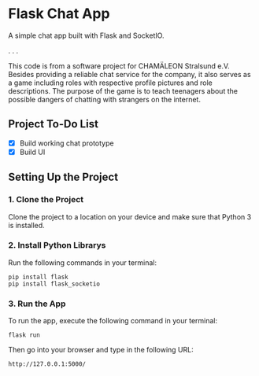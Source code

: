 # Flask Chat App
A simple chat app built with Flask and SocketIO.

. . .

This code is from a software project for CHAMÄLEON Stralsund e.V.
Besides providing a reliable chat service for the company, it also serves as a game including roles with respective profile pictures and 
role descriptions. 
The purpose of the game is to teach teenagers about the possible dangers of chatting with strangers on the internet.

## Project To-Do List
- [x] Build working chat prototype
- [x] Build UI

## Setting Up the Project
### 1. Clone the Project
Clone the project to a location on your device and make sure that Python 3 is installed.
### 2. Install Python Librarys
Run the following commands in your terminal:
```
pip install flask
pip install flask_socketio
```
### 3. Run the App
To run the app, execute the following command in your terminal:
```
flask run
```
Then go into your browser and type in the following URL:
```
http://127.0.0.1:5000/
```
